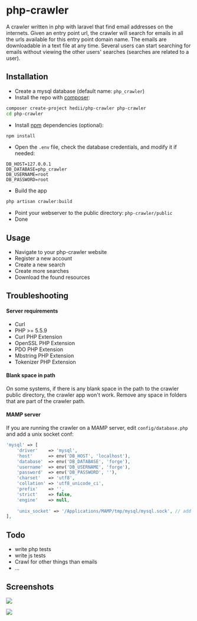 # php-crawler
A crawler written in php with laravel that find email addresses on the internets.
Given an entry point url, the crawler will search for emails in all the urls available for this entry point domain name.
The emails are downloadable in a text file at any time.
Several users can start searching for emails without viewing the other users' searches (searches are related to a user).

## Installation
- Create a mysql database (default name: `php_crawler`)
- Install the repo with [composer](https://getcomposer.org/):
```bash
composer create-project hedii/php-crawler php-crawler
cd php-crawler
```
- Install [npm](https://docs.npmjs.com/getting-started/what-is-npm) dependencies (optional):
```bash
npm install
```
- Open the `.env` file, check the database credentials, and modify it if needed:
```
DB_HOST=127.0.0.1
DB_DATABASE=php_crawler
DB_USERNAME=root
DB_PASSWORD=root
```
- Build the app
```bash
php artisan crawler:build
```
- Point your webserver to the public directory: `php-crawler/public`
- Done

## Usage
- Navigate to your php-crawler website
- Register a new account
- Create a new search
- Create more searches
- Download the found resources

## Troubleshooting

#### Server requirements
- Curl
- PHP >= 5.5.9
- Curl PHP Extension
- OpenSSL PHP Extension
- PDO PHP Extension
- Mbstring PHP Extension
- Tokenizer PHP Extension

#### Blank space in path
On some systems, if there is any blank space in the path to the crawler public directory, the crawler app won't work.
Remove any space in folders that are part of the crawler path.

#### MAMP server
If you are running the crawler on a MAMP server, edit `config/database.php` and add a unix socket conf:
```php
'mysql' => [
    'driver'    => 'mysql',
    'host'      => env('DB_HOST', 'localhost'),
    'database'  => env('DB_DATABASE', 'forge'),
    'username'  => env('DB_USERNAME', 'forge'),
    'password'  => env('DB_PASSWORD', ''),
    'charset'   => 'utf8',
    'collation' => 'utf8_unicode_ci',
    'prefix'    => '',
    'strict'    => false,
    'engine'    => null,
    
    'unix_socket' => '/Applications/MAMP/tmp/mysql/mysql.sock', // add this line
],
```


## Todo
- write php tests
- write js tests
- Crawl for other things than emails
- ...


## Screenshots
![](https://cloud.githubusercontent.com/assets/5358048/13635825/9a75ec3c-e5fe-11e5-84b8-f4d42973bbda.png)

![](https://cloud.githubusercontent.com/assets/5358048/13635826/9a76ebfa-e5fe-11e5-9bc8-5e770cccfd7a.png)
